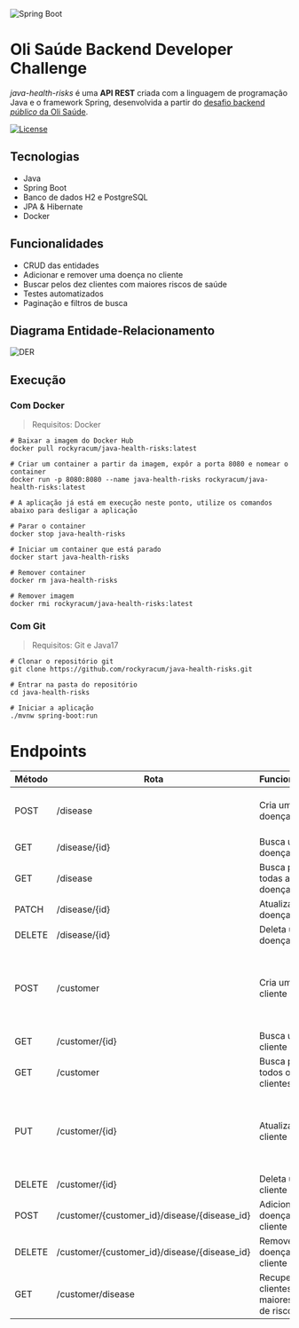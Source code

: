 ![Spring Boot](https://docs.spring.io/spring-boot/docs/current/reference/htmlsingle/img/banner-logo.svg)

# Oli Saúde Backend Developer Challenge

_java-health-risks_ é uma __API REST__ criada com a linguagem de programação Java e o framework Spring, desenvolvida a partir do [desafio backend _público_ da Oli Saúde](https://github.com/olisaude/teste-dev-backend).

[![License](https://img.shields.io/npm/l/react)](https://github.com/ordanael/java-health-risks/blob/main/LICENSE) 

## Tecnologias

- Java
- Spring Boot
- Banco de dados H2 e PostgreSQL
- JPA & Hibernate
- Docker

## Funcionalidades

- CRUD das entidades
- Adicionar e remover uma doença no cliente
- Buscar pelos dez clientes com maiores riscos de saúde
- Testes automatizados
- Paginação e filtros de busca

## Diagrama Entidade-Relacionamento

![DER](https://i.ibb.co/KzQGgzK/der-drawio.png)

## Execução

### Com Docker

> Requisitos: Docker

```shell
# Baixar a imagem do Docker Hub
docker pull rockyracum/java-health-risks:latest

# Criar um container a partir da imagem, expôr a porta 8080 e nomear o container
docker run -p 8080:8080 --name java-health-risks rockyracum/java-health-risks:latest

# A aplicação já está em execução neste ponto, utilize os comandos abaixo para desligar a aplicação

# Parar o container
docker stop java-health-risks

# Iniciar um container que está parado
docker start java-health-risks

# Remover container
docker rm java-health-risks

# Remover imagem
docker rmi rockyracum/java-health-risks:latest
```

### Com Git

> Requisitos: Git e Java17

```shell
# Clonar o repositório git
git clone https://github.com/rockyracum/java-health-risks.git

# Entrar na pasta do repositório
cd java-health-risks

# Iniciar a aplicação
./mvnw spring-boot:run
```

# Endpoints

| Método | Rota                                         | Funcionalidade                                        | Payload                                                          |
|--------|----------------------------------------------|-------------------------------------------------------|------------------------------------------------------------------|
| POST   | /disease                                     | Cria uma nova doença                                  | {"name": "string", "grade": number}                              |
| GET    | /disease/{id}                                | Busca uma doença por ID                               |                                                                  |
| GET    | /disease                                     | Busca por todas as doenças                            |                                                                  |
| PATCH  | /disease/{id}                                | Atualiza uma doença                                   | {"grade": number}                                                |
| DELETE | /disease/{id}                                | Deleta uma doença                                     |                                                                  |
| POST   | /customer                                    | Cria um novo cliente                                  | {"name": "string", "birthDay": "yyyy-mm-dd", "gender": "string"} |
| GET    | /customer/{id}                               | Busca um cliente por ID                               |                                                                  |
| GET    | /customer                                    | Busca por todos os clientes                           |                                                                  |
| PUT    | /customer/{id}                               | Atualiza um cliente                                   | {"name": "string", "birthDay": "yyyy-mm-dd", "gender": "string"} |
| DELETE | /customer/{id}                               | Deleta um cliente                                     |                                                                  |
| POST   | /customer/{customer_id}/disease/{disease_id} | Adiciona uma doença ao cliente                        |                                                                  |
| DELETE | /customer/{customer_id}/disease/{disease_id} | Remove uma doença do cliente                          |                                                                  |
| GET    | /customer/disease                            | Recupera dez clientes com os maiores indíces de risco |                                                                  |

